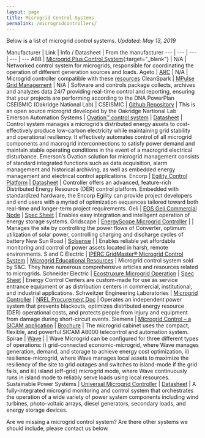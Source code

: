 ```yaml
---
layout: page
title: Microgrid Control Systems
permalink: /microgridcontrollers/
---
```

Below is a list of microgrid control systems. *Updated: May 13, 2019*


Manufacturer | Link | Info / Datasheet | From the manufacturer
--- | --- | --- | --- | ---
ABB	| [Microgrid Plus Control System](https://new.abb.com/distributed-energy-microgrids/our-offering/microgrid-plus-system){:target="_blank"} | N/A	| Networked control system for microgrids, responsible for coordinating the operation of different generation sources and loads.
Ageto | [ARC](https://www.agetoenergy.com/arc.html) |	N/A	 | Microgrid controller compatible with these [resources](https://www.agetoenergy.com/energy-resources.html)
CleanSpark | [MPulse Grid Management](https://cleanspark.com/grid-management/) |	N/A	| Software and controls package collects, archives and analyzes data 24/7 providing real-time control and reporting, ensuring that your projects are performing according to the DNA PowerPlan
CSEISMIC (Oakridge National Lab) | CSEISMIC | [Github Repository](https://github.com/ORNLPES/CSEISMIC) | This is an open source microgrid developed by the Oakridge Nartional Lab
Emerson Automation Systems | [Ovation™ control system](https://www.emerson.com/en-us/automation/control-and-safety-systems/distributed-control-systems-dcs/ovation-distributed-control-system/microgrid-controller) |	[Datasheet](https://www.emerson.com/documents/automation/microgrid-control-system-en-1263362.pdf) | Control system manages a microgrid’s distributed energy assets to cost-effectively produce low-carbon electricity while maintaining grid stability and operational resiliency. It effectively automates control of all microgrid components and macrogrid interconnections to satisfy power demand and maintain stable operating conditions in the event of a macrogrid electrical disturbance. Emerson’s Ovation solution for microgrid management consists of standard integrated functions such as data acquisition, alarm management and historical archiving, as well as embedded energy management and electrical control applications.
Encorp | [Egility Control Platform](http://encorp.com/egility-control-platform/) |	[Datasheet](http://encorp.com/wp-content/uploads/2019/03/Egility-Product-Sheet.pdf) | Controller offers an advanced, feature-rich Distributed Energy Resource (DER) control platform. Embedded with standardized hardware, the Encorp Egility can provide project developers and end users with a myriad of optimization sequences tailored toward both real-time and longer-term project requirements.
Geli | [EOS Geli Commercial Node](https://geli.net/geli-platform/automation-and-control/) |	[Spec Sheet](https://drive.google.com/file/d/1A4UcRrI25h5y1eZ76Ps1vqKw1gV1PObv/view?usp=sharing) | Enables easy integration and intelligent operation of energy storage systems.
Gridscape | [EnergyScope Microgrid Controller](http://grid-scape.com/renewable-microgrid/) | 	| Manages the site by controlling the power flows of Converter, optimum utilization of solar power, controlling charging and discharge cycles of battery
New Sun Road | [Solsense](https://www.newsunroad.com/products) | |	Enables reliable yet affordable monitoring and control of power assets located in harsh, remote environments.
S and C Electric | [IPERC GridMaster® Microgrid Control System](https://www.sandc.com/en/solutions/microgrids/) | [Microgrid Educational Resources](https://www.sandc.com/en/solutions/microgrids/#Microgrid%20Guidebooks) | Microgrid control system sold by S&C. They have numerous comprehensive articles and resources related to microgrids.
Schneider Electric | [Ecostruxure Microgrid Operation](https://www.schneider-electric.us/en/work/solutions/microgrids/ecostruxure-microgrid-operation.jsp) | [Spec Sheet](https://download.schneider-electric.com/files?p_enDocType=Handout&p_File_Name=Energy+Control+Center+Handout.pdf&p_Doc_Ref=998-20066471_GMA-US) | Energy Control Centers are custom-made for use as service entrance equipment or as distribution centers in commercial, institutional, and industrial applications.
Schweitzer Engineering Laboratories |	[Microgrid Controller](https://selinc.com/solutions/microgrids/) |	[NREL Procurement Doc](https://www.nrel.gov/docs/fy18osti/71411.pdf) | Operates an independent power system that prevents blackouts, optimizes distributed energy resource (DER) operational costs, and protects people from injury and equipment from damage during short-circuit events.
Siemens |	[Microgrid Control – a SICAM application](https://new.siemens.com/global/en/products/energy/energy-automation-and-smart-grid/microgrid/sicam-microgrid-controller.html) |	[Brochure](https://assets.new.siemens.com/siemens/assets/public.1550143385.8f453bed8f94a027031e571e96fc29a67a35fe04.sicam-mgc-brochure-en.pdf) | The microgrid cabinet uses the compact, flexible, and powerful SICAM A8000 telecontrol and automation system.
Spirae |	[Wave](https://www.spirae.com/about-microgrid/)	| | Wave Microgrid can be configured for three different types of operations: i) grid-connected economic-microgrid, where Wave manages generation, demand, and storage to achieve energy cost optimization, ii) resilience-microgrid, where Wave manages local assets to maximize the resiliency of the site to grid outages and switches to island-mode if the grid fails, and iii) island (off-grid) microgrid mode, where Wave continuously runs in island mode to reliably serve loads using local resources.	
Sustainable Power Systems | [Universal Microgrid Controller](https://www.sustainablepowersystems.com/products-services/universal-microgrid-controllertm/) |	[Datasheet](http://www.sustainablepowersystems.com/wp-content/uploads/2016/07/UMC-Specifications-Rev-0.pdf) | A fully-integrated microgrid monitoring and control system that orchestrates the operation of a wide variety of power system components including wind turbines, photo-voltaic arrays, diesel generators, secondary loads, and energy storage devices.

Are we missing a microgrid control system? Are there other systems we should include, please contact us below.